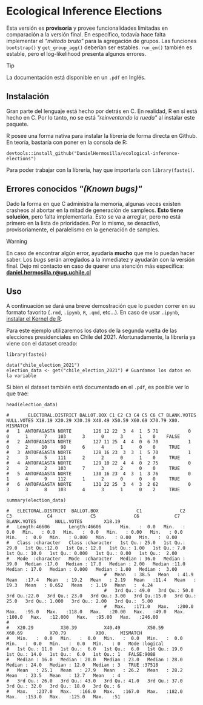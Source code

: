 # Ecological Inference Elections

Esta versión es **provisoria** y provee funcionalidades limitadas en comparación a la versión final. En específico, todavía hace falta implementar el *"método bruto"* para la agregación de grupos. Las funciones `bootstrap()` y `get_group_agg()` deberían ser estables. `run_em()` también es estable, pero el log-likelihood presenta algunos errores. 

>[!TIP]
> La documentación está disponible en un `.pdf` en Inglés.

## Instalación

Gran parte del lenguaje está hecho por detrás en C. En realidad, R en sí está hecho en C. Por lo tanto, no se está *"reinventando la rueda"* al instalar este paquete.

R posee una forma nativa para instalar la librería de forma directa en Github. En teoría, bastaría con poner en la consola de R:

```{r}
devtools::install_github("DanielHermosilla/ecological-inference-elections")
```

Para poder trabajar con la librería, hay que importarla con `library(fastei)`. 

## Errores conocidos *"(Known bugs)"*

Dado la forma en que C administra la memoría, algunas veces existen crasheos al abortar en la mitad de generación de sampleos. **Esto tiene solución**, pero falta implementarla. Esto se va a arreglar, pero no está primero en la lista de prioridades. Por lo mismo, se desactivó, provisoriamente, el paralelismo en la generación de samples.

>[!WARNING]
> En caso de encontrar algún error, ayudaría **mucho** que me lo puedan hacer saber. Los *bugs* serán arreglados a la inmediatez y ayudarán con la versión final.
> Dejo mi contacto en caso de querer una atención más específica: **daniel.hermosilla.r@ug.uchile.cl**

## Uso

A continuación se dará una breve demostración que lo pueden correr en su formato favorito (`.rmd`, `.ipynb`, `R`, `.qmd`, etc...). En caso de usar `.ipynb`, [instalar el Kernel de R](https://github.com/IRkernel/IRkernel).

Para este ejemplo utilizaremos los datos de la segunda vuelta de las elecciones presidenciales en Chile del $2021$. Afortunadamente, la librería ya viene con el dataset creado:

```{r}
library(fastei)

data("chile_election_2021")
election_data <- get("chile_election_2021") # Guardamos los datos en la variable
```

Si bien el dataset también está documentado en el `.pdf`, es posible ver lo que trae:

```{r}
head(election_data)

#       ELECTORAL.DISTRICT BALLOT.BOX C1 C2 C3 C4 C5 C6 C7 BLANK.VOTES NULL.VOTES X18.19 X20.29 X30.39 X40.49 X50.59 X60.69 X70.79 X80. MISMATCH
#   1  ANTOFAGASTA NORTE        126 12 22  3  4  1  5 71           0          0      1      7    103      3      0      3      1    0    FALSE
#   2  ANTOFAGASTA NORTE        127 11 25  4  4  0  6 70           1          0      2     10     98      6      4      1      0    0     TRUE
#   3  ANTOFAGASTA NORTE        128 16 23  3  3  1  5 70           1          2      3      5    111      2      2      0      1    0     TRUE
#   4  ANTOFAGASTA NORTE        129 10 22  4  4  0  2 75           0          2      2      2    103      7      3      2      0    0     TRUE
#   5  ANTOFAGASTA NORTE        130 16 23  4  3  1  3 76           0          1      4      9    112      1      2      0      0    0     TRUE
#   6  ANTOFAGASTA NORTE        131 22 25  3  4  3  2 62           0          3      3      8    103      4      3      1      0    2     TRUE

summary(election_data)

#   ELECTORAL.DISTRICT  BALLOT.BOX              C1              C2              C3             C4              C5              C6             C7         BLANK.VOTES       NULL.VOTES        X18.19      
#   Length:46606       Length:46606       Min.   :  0.0   Min.   :  0.0   Min.   : 0.0   Min.   :  0.0   Min.   : 0.00   Min.   : 0.0   Min.   :  0.0   Min.   : 0.000   Min.   : 0.00   Min.   :  0.00  
#   Class :character   Class :character   1st Qu.: 25.0   1st Qu.: 29.0   1st Qu.:12.0   1st Qu.: 12.0   1st Qu.: 1.00   1st Qu.: 7.0   1st Qu.: 10.0   1st Qu.: 0.000   1st Qu.: 0.00   1st Qu.:  2.00  
#   Mode  :character   Mode  :character   Median : 36.0   Median : 39.0   Median :17.0   Median : 17.0   Median : 2.00   Median :11.0   Median : 17.0   Median : 0.000   Median : 1.00   Median :  3.00  
                                    #   Mean   : 38.5   Mean   : 41.9   Mean   :17.4   Mean   : 19.2   Mean   : 2.19   Mean   :11.4   Mean   : 19.3   Mean   : 0.652   Mean   : 1.19   Mean   :  4.24  
                                    #   3rd Qu.: 49.0   3rd Qu.: 50.0   3rd Qu.:22.0   3rd Qu.: 23.0   3rd Qu.: 3.00   3rd Qu.:15.0   3rd Qu.: 25.0   3rd Qu.: 1.000   3rd Qu.: 2.00   3rd Qu.:  5.00  
                                    #   Max.   :171.0   Max.   :200.0   Max.   :95.0   Max.   :118.0   Max.   :20.00   Max.   :49.0   Max.   :100.0   Max.   :12.000   Max.   :95.00   Max.   :246.00  
#
#   X20.29          X30.39          X40.49          X50.59          X60.69          X70.79           X80.     MISMATCH      
#   Min.   :  0.0   Min.   :  0.0   Min.   :  0.0   Min.   :  0.0   Min.   :  0.0   Min.   :  0.0   Min.   : 0   Mode :logical  
#   1st Qu.: 11.0   1st Qu.:  6.0   1st Qu.:  6.0   1st Qu.: 19.0   1st Qu.: 14.0   1st Qu.:  6.0   1st Qu.: 1   FALSE:9088     
#   Median : 16.0   Median : 20.0   Median : 23.0   Median : 28.0   Median : 24.0   Median : 12.0   Median : 3   TRUE :37518    
#   Mean   : 25.1   Mean   : 27.9   Mean   : 26.2   Mean   : 28.2   Mean   : 23.5   Mean   : 12.7   Mean   : 4                  
#   3rd Qu.: 26.0   3rd Qu.: 43.0   3rd Qu.: 41.0   3rd Qu.: 37.0   3rd Qu.: 32.0   3rd Qu.: 18.0   3rd Qu.: 6                  
#   Max.   :237.0   Max.   :166.0   Max.   :167.0   Max.   :182.0   Max.   :153.0   Max.   :125.0   Max.   :51                  
```


